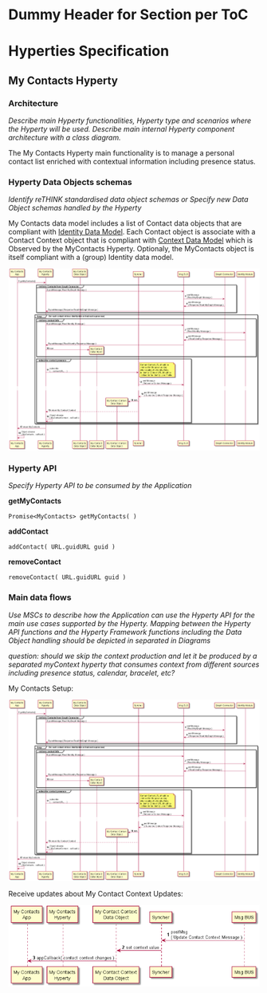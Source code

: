 Dummy Header for Section per ToC
================================

Hyperties Specification
=======================

My Contacts Hyperty
-------------------

### Architecture

*Describe main Hyperty functionalities, Hyperty type and scenarios where the Hyperty will be used. Describe main internal Hyperty component architecture with a class diagram.*

The My Contacts Hyperty main functionality is to manage a personal contact list enriched with contextual information including presence status.

### Hyperty Data Objects schemas

*Identify reTHINK standardised data object schemas or Specify new Data Object schemas handled by the Hyperty*

My Contacts data model includes a list of Contact data objects that are compliant with [Identity Data Model](https://github.com/reTHINK-project/architecture/blob/master/docs/datamodel/user-identity/readme.md). Each Contact object is associate with a Contact Context object that is compliant with [Context Data Model](https://github.com/reTHINK-project/architecture/blob/master/docs/datamodel/context/readme.md) which is Observed by the MyContacts Hyperty. Optionaly, the MyContacts object is itself compliant with a (group) Identity data model.

![My Contacts Data Model](my-contacts-setup.png)

### Hyperty API

*Specify Hyperty API to be consumed by the Application*

**getMyContacts**

```
Promise<MyContacts> getMyContacts( )
```

**addContact**

```
addContact( URL.guidURL guid )
```

**removeContact**

```
removeContact( URL.guidURL guid )
```

### Main data flows

*Use MSCs to describe how the Application can use the Hyperty API for the main use cases supported by the Hyperty. Mapping between the Hyperty API functions and the Hyperty Framework functions including the Data Object handling should be depicted in separated in Diagrams*

*question: should we skip the context production and let it be produced by a separated myContext hyperty that consumes context from different sources including presence status, calendar, bracelet, etc?*

My Contacts Setup:

![My Contacts Setup](my-contacts-setup.png)

Receive updates about My Contact Context Updates:

![updates about My Contact Context Updates](my-contacts-consume-contact-context.png)
